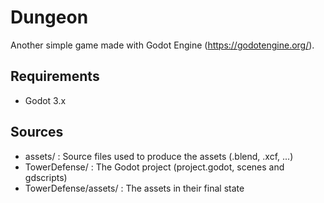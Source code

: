 # Dungeon
Another simple game made with Godot Engine (https://godotengine.org/).

## Requirements
* Godot 3.x

## Sources
* assets/              : Source files used to produce the assets (.blend, .xcf, ...)
* TowerDefense/        : The Godot project (project.godot, scenes and gdscripts)
* TowerDefense/assets/ :  The assets in their final state

